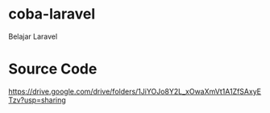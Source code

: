 # coba-laravel
Belajar Laravel

# Source Code 
https://drive.google.com/drive/folders/1JiYOJo8Y2L_xOwaXmVt1A1ZfSAxyETzv?usp=sharing
